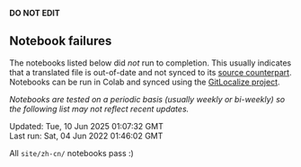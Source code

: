 __DO NOT EDIT__

## Notebook failures

The notebooks listed below did *not* run to completion. This usually indicates
that a translated file is out-of-date and not synced to its
[source counterpart](../en-snapshot/). Notebooks can be run in Colab and synced
using the [GitLocalize project](https://gitlocalize.com/tensorflow/docs-l10n).

*Notebooks are tested on a periodic basis (usually weekly or bi-weekly) so the
following list may not reflect recent updates.*

Updated: Tue, 10 Jun 2025 01:07:32 GMT<br/>
Last run: Sat, 04 Jun 2022 01:46:02 GMT

All <code>site/zh-cn/</code> notebooks pass :)

